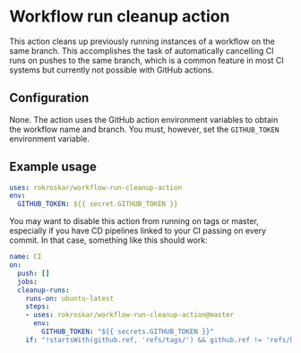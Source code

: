 # Workflow run cleanup action

This action cleans up previously running instances of a workflow
on the same branch. This accomplishes the task of automatically
cancelling CI runs on pushes to the same branch, which is a common
feature in most CI systems but currently not possible with
GitHub actions.

## Configuration

None. The action uses the GitHub action environment variables
to obtain the workflow name and branch. You must, however,
set the `GITHUB_TOKEN` environment variable.

## Example usage

```yaml
uses: rokroskar/workflow-run-cleanup-action
env:
  GITHUB_TOKEN: ${{ secret.GITHUB_TOKEN }}
```

You may want to disable this action from running on tags or master, 
especially if you have CD pipelines linked to your CI passing on 
every commit. In that case, something like this should work:

```yaml
name: CI
on:
  push: []
  jobs:
  cleanup-runs:
    runs-on: ubuntu-latest
    steps:
    - uses: rokroskar/workflow-run-cleanup-action@master
      env:
        GITHUB_TOKEN: "${{ secrets.GITHUB_TOKEN }}"
    if: "!startsWith(github.ref, 'refs/tags/') && github.ref != 'refs/heads/master'"
```
